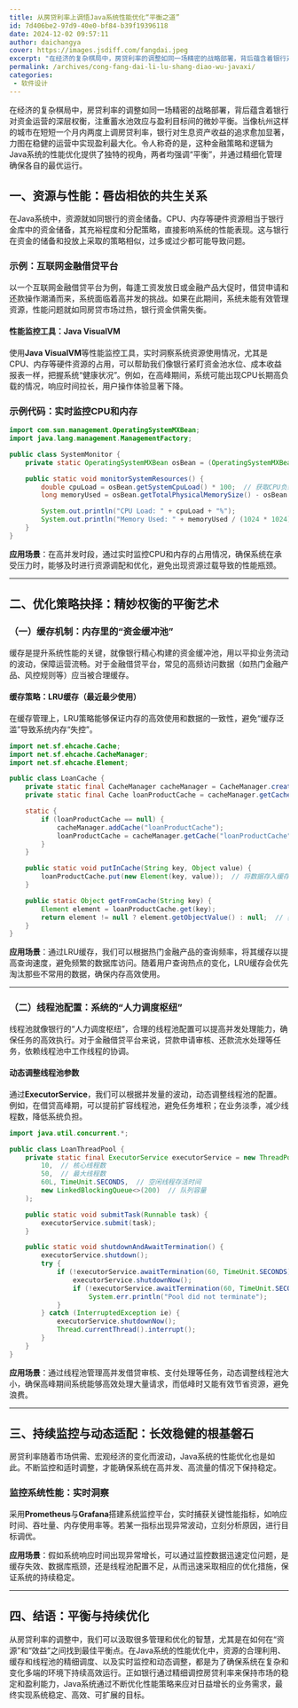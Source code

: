 ```yaml
---
title: 从房贷利率上调悟Java系统性能优化“平衡之道”
id: 7d406be2-97d9-40e0-bf84-b39f19396118
date: 2024-12-02 09:57:11
author: daichangya
cover: https://images.jsdiff.com/fangdai.jpeg
excerpt: "在经济的复杂棋局中，房贷利率的调整如同一场精密的战略部署，背后蕴含着银行对资金运营的深层权衡，注重蓄水池效应与盈利目标间的微妙平衡。当像杭州这样的城市在短短一个月内两度上调房贷利率，银行对生息资产收益的追求愈加显著，力图在稳健的运营中实现盈利最大化。令人称奇的是，这种金融策略和逻辑为Java系统的性"
permalink: /archives/cong-fang-dai-li-lu-shang-diao-wu-javaxi/
categories:
 - 软件设计
---
```


在经济的复杂棋局中，房贷利率的调整如同一场精密的战略部署，背后蕴含着银行对资金运营的深层权衡，注重蓄水池效应与盈利目标间的微妙平衡。当像杭州这样的城市在短短一个月内两度上调房贷利率，银行对生息资产收益的追求愈加显著，力图在稳健的运营中实现盈利最大化。令人称奇的是，这种金融策略和逻辑为Java系统的性能优化提供了独特的视角，两者均强调“平衡”，并通过精细化管理确保各自的最优运行。

## 一、资源与性能：唇齿相依的共生关系

在Java系统中，资源就如同银行的资金储备。CPU、内存等硬件资源相当于银行金库中的资金储备，其充裕程度和分配策略，直接影响系统的性能表现。这与银行在资金的储备和投放上采取的策略相似，过多或过少都可能导致问题。

### 示例：互联网金融借贷平台

以一个互联网金融借贷平台为例，每逢工资发放日或金融产品大促时，借贷申请和还款操作潮涌而来，系统面临着高并发的挑战。如果在此期间，系统未能有效管理资源，性能问题就如同房贷市场过热，银行资金供需失衡。

#### 性能监控工具：Java VisualVM

使用**Java VisualVM**等性能监控工具，实时洞察系统资源使用情况，尤其是CPU、内存等硬件资源的占用，可以帮助我们像银行紧盯资金池水位、成本收益报表一样，把握系统“健康状况”。例如，在高峰期间，系统可能出现CPU长期高负载的情况，响应时间拉长，用户操作体验显著下降。
<separator></separator>
### 示例代码：实时监控CPU和内存

```java
import com.sun.management.OperatingSystemMXBean;
import java.lang.management.ManagementFactory;

public class SystemMonitor {
    private static OperatingSystemMXBean osBean = (OperatingSystemMXBean) ManagementFactory.getOperatingSystemMXBean();

    public static void monitorSystemResources() {
        double cpuLoad = osBean.getSystemCpuLoad() * 100;  // 获取CPU负载百分比
        long memoryUsed = osBean.getTotalPhysicalMemorySize() - osBean.getFreePhysicalMemorySize();  // 获取已使用内存

        System.out.println("CPU Load: " + cpuLoad + "%");
        System.out.println("Memory Used: " + memoryUsed / (1024 * 1024) + "MB");
    }
}
```

**应用场景**：在高并发时段，通过实时监控CPU和内存的占用情况，确保系统在承受压力时，能够及时进行资源调配和优化，避免出现资源过载导致的性能瓶颈。

---

## 二、优化策略抉择：精妙权衡的平衡艺术

### （一）缓存机制：内存里的“资金缓冲池”

缓存是提升系统性能的关键，就像银行精心构建的资金缓冲池，用以平抑业务流动的波动，保障运营流畅。对于金融借贷平台，常见的高频访问数据（如热门金融产品、风控规则等）应当被合理缓存。

#### 缓存策略：LRU缓存（最近最少使用）

在缓存管理上，LRU策略能够保证内存的高效使用和数据的一致性，避免“缓存泛滥”导致系统内存“失控”。

```java
import net.sf.ehcache.Cache;
import net.sf.ehcache.CacheManager;
import net.sf.ehcache.Element;

public class LoanCache {
    private static final CacheManager cacheManager = CacheManager.create();
    private static final Cache loanProductCache = cacheManager.getCache("loanProductCache");

    static {
        if (loanProductCache == null) {
            cacheManager.addCache("loanProductCache");
            loanProductCache = cacheManager.getCache("loanProductCache");
        }
    }

    public static void putInCache(String key, Object value) {
        loanProductCache.put(new Element(key, value));  // 将数据存入缓存
    }

    public static Object getFromCache(String key) {
        Element element = loanProductCache.get(key);
        return element != null ? element.getObjectValue() : null;  // 获取缓存数据
    }
}
```

**应用场景**：通过LRU缓存，我们可以根据热门金融产品的查询频率，将其缓存以提高查询速度，避免频繁的数据库访问。随着用户查询热点的变化，LRU缓存会优先淘汰那些不常用的数据，确保内存高效使用。

---

### （二）线程池配置：系统的“人力调度枢纽”

线程池就像银行的“人力调度枢纽”，合理的线程池配置可以提高并发处理能力，确保任务的高效执行。对于金融借贷平台来说，贷款申请审核、还款流水处理等任务，依赖线程池中工作线程的协调。

#### 动态调整线程池参数

通过**ExecutorService**，我们可以根据并发量的波动，动态调整线程池的配置。例如，在借贷高峰期，可以提前扩容线程池，避免任务堆积；在业务淡季，减少线程数，降低系统负担。

```java
import java.util.concurrent.*;

public class LoanThreadPool {
    private static final ExecutorService executorService = new ThreadPoolExecutor(
        10,  // 核心线程数
        50,  // 最大线程数
        60L, TimeUnit.SECONDS,  // 空闲线程存活时间
        new LinkedBlockingQueue<>(200)  // 队列容量
    );

    public static void submitTask(Runnable task) {
        executorService.submit(task);
    }

    public static void shutdownAndAwaitTermination() {
        executorService.shutdown();
        try {
            if (!executorService.awaitTermination(60, TimeUnit.SECONDS)) {
                executorService.shutdownNow();
                if (!executorService.awaitTermination(60, TimeUnit.SECONDS))
                    System.err.println("Pool did not terminate");
            }
        } catch (InterruptedException ie) {
            executorService.shutdownNow();
            Thread.currentThread().interrupt();
        }
    }
}
```

**应用场景**：通过线程池管理高并发借贷审核、支付处理等任务，动态调整线程池大小，确保高峰期间系统能够高效处理大量请求，而低峰时又能有效节省资源，避免浪费。

---

## 三、持续监控与动态适配：长效稳健的根基磐石

房贷利率随着市场供需、宏观经济的变化而波动，Java系统的性能优化也是如此。不断监控和适时调整，才能确保系统在高并发、高流量的情况下保持稳定。

### **监控系统性能：实时洞察**

采用**Prometheus**与**Grafana**搭建系统监控平台，实时捕获关键性能指标，如响应时间、吞吐量、内存使用率等。若某一指标出现异常波动，立刻分析原因，进行目标调优。

**应用场景**：假如系统响应时间出现异常增长，可以通过监控数据迅速定位问题，是缓存失效、数据库瓶颈，还是线程池配置不足，从而迅速采取相应的优化措施，保证系统的持续稳定。

---

## 四、结语：平衡与持续优化

从房贷利率的调整中，我们可以汲取很多管理和优化的智慧，尤其是在如何在“资源”和“效益”之间找到最佳平衡点。在Java系统的性能优化中，资源的合理利用、缓存和线程池的精细调度、以及实时监控和动态调整，都是为了确保系统在复杂和变化多端的环境下持续高效运行。正如银行通过精细调控房贷利率来保持市场的稳定和盈利能力，Java系统通过不断优化性能策略来应对日益增长的业务需求，最终实现系统稳定、高效、可扩展的目标。
